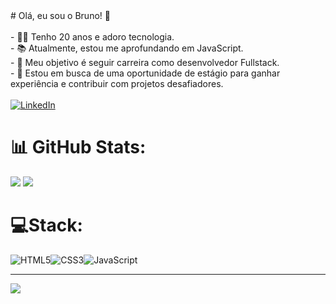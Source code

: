 <br><br># Olá, eu sou o Bruno! 👋<br><br>- 🧑‍💻 Tenho 20 anos e adoro tecnologia.<br>- 📚 Atualmente, estou me aprofundando em JavaScript.<br>- 🚀 Meu objetivo é seguir carreira como desenvolvedor Fullstack.<br>- 🌟 Estou em busca de uma oportunidade de estágio para ganhar experiência e contribuir com projetos desafiadores.<br><br>
[![LinkedIn](https://img.shields.io/badge/LinkedIn-%230077B5.svg?logo=linkedin&logoColor=white)](https://linkedin.com/in/www.linkedin.com/in/bruno-santiago-code0071) 
# 📊 GitHub Stats:
![](https://github-readme-stats.vercel.app/api?username=Bruno0071&theme=shadow_red&hide_border=false&include_all_commits=false&count_private=true)
![](https://github-readme-streak-stats.herokuapp.com/?user=Bruno0071&theme=shadow_red&hide_border=false)<br/>
# 💻Stack:<br>
![HTML5](https://img.shields.io/badge/html5-%23E34F26.svg?style=for-the-badge&logo=html5&logoColor=white)![CSS3](https://img.shields.io/badge/css3-%231572B6.svg?style=for-the-badge&logo=css3&logoColor=white)![JavaScript](https://img.shields.io/badge/javascript-%23323330.svg?style=for-the-badge&logo=javascript&logoColor=%23F7DF1E)<br> 

---
[![](https://visitcount.itsvg.in/api?id=Bruno0071&icon=5&color=4)](https://visitcount.itsvg.in)

<!-- Proudly created with GPRM ( https://gprm.itsvg.in ) -->
